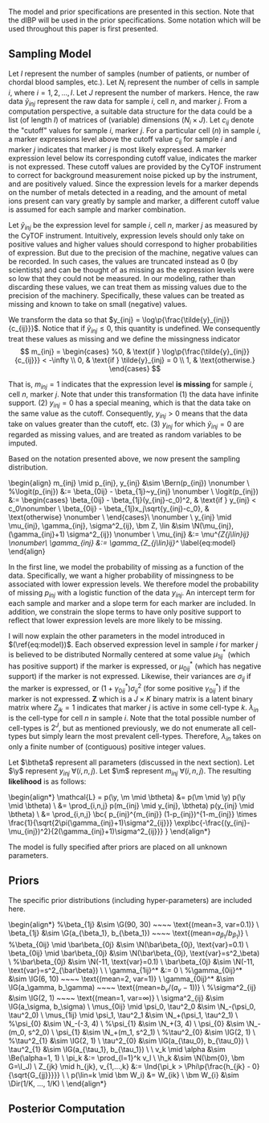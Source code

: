 The model and prior specifications are presented in this section.  Note that
the dIBP will be used in the prior specifications.  Some notation which will be
used throughout this paper is first presented.

## Sampling Model

Let $I$ represent the number of samples (number of patients, or number of
chordal blood samples, etc.).  Let $N_i$ represent the number of cells in
sample $i$, where $i = 1,2,...,I$.  Let $J$ represent the number of markers.
Hence, the raw data $\tilde{y}_{inj}$ represent the raw data for sample $i$,
cell $n$, and marker $j$. From a computation perspective, a suitable data
structure for the data could be a list (of length $I$) of matrices of
(variable) dimensions ($N_i \times J$).  Let $c_{ij}$ denote the "cutoff"
values for sample $i$, marker $j$. For a particular cell ($n$) in sample $i$,
a marker expressions level above the cutoff value $c_{ij}$ for sample $i$ and
marker $j$ indicates that marker $j$ is most likely expressed. A marker
expression level below its corresponding cutoff value, indicates the marker is
not expressed.  These cutoff values are provided by the CyTOF instrument to
correct for background measurement noise picked up by the instrument, and are
positively valued. Since the expression levels for a marker depends on the
number of metals detected in a reading, and the amount of metal ions present
can vary greatly by sample and marker, a different cutoff value is assumed for
each sample and marker combination.

Let $\tilde{y}_{inj}$ be the expression level for sample $i$, cell $n$, marker
$j$ as measured by the CyTOF instrument. Intuitively, expression levels should
only take on positive values and higher values should correspond to higher
probabilities of expression. But due to the precision of the machine, negative
values can be recorded. In such cases, the values are truncated instead as 0
(by scientists) and can be thought of as missing as the expression levels were
so low that they could not be measured. In our modeling, rather than discarding
these values, we can treat them as missing values due to the precision of the
machinery. Specifically, these values can be treated as missing and known to
take on small (negative) values. 

We transform the data so that $y_{inj} = \log\p{\frac{\tilde{y}_{inj}}{c_{ij}}}$.
Notice that if $\tilde{y}_{inj} \le 0$, this quantity is undefined. We consequently
treat these values as missing and we define the missingness indicator
$$
m_{inj} = \begin{cases}
  %0, & \text{if } \log\p{\frac{\tilde{y}_{inj}}{c_{ij}}} < -\infty \\
  0, & \text{if } \tilde{y}_{inj} = 0 \\
  1, & \text{otherwise.}
\end{cases}
$$

That is, $m_{inj}=1$ indicates that the expression level **is missing** for
sample $i$, cell $n$, marker $j$.  Note that under this transformation (1) the
data have infinite support. (2) $y_{inj} = 0$ has a special meaning, which is
that the data take on the same value as the cutoff.  Consequently, $y_{inj} >
0$ means that the data take on values greater than the cutoff, etc. (3)
$y_{inj}$ for which $\tilde{y}_{inj} = 0$ are regarded as missing values, and are 
treated as random variables to be imputed.



Based on the notation presented above, we now present the sampling
distribution.

\begin{align}
  m_{inj} \mid p_{inj}, y_{inj} &\sim \Bern(p_{inj}) \nonumber \\
  %\logit(p_{inj}) &:= \beta_{0ij} - \beta_{1j}~y_{inj} \nonumber \\
  \logit(p_{inj}) &:= \begin{cases}
  \beta_{0ij} - \beta_{1j}(y_{inj}-c_0)^2, & \text{if } y_{inj} < c_0\nonumber \\
  \beta_{0ij} - \beta_{1j}x_j\sqrt{y_{inj}-c_0}, & \text{otherwise} \nonumber \\
  \end{cases}\\
  \nonumber \\
  y_{inj} \mid \mu_{inj}, \gamma_{inj}, \sigma^2_{ij}, \bm Z, \lin
  &\sim \N(\mu_{inj}, (\gamma_{inj}+1) \sigma^2_{ij}) \nonumber \\
  \mu_{inj} &:= \mu^*_{Z_{j\lin}ij} \nonumber\\
  \gamma_{inj} &:= \gamma_{Z_{j\lin}ij}^*
  \label{eq:model}
\end{align}

In the first line, we model the probability of missing as a function of the
data.  Specifically, we want a higher probability of missingness to be
associated with lower expression levels. We therefore model the probability of
missing $p_{inj}$ with a logistic function of the data $y_{inj}$. An intercept
term for each sample and marker and a slope term for each marker are included.
In addition, we constrain the slope terms to have only positive support to
reflect that lower expression levels are more likely to be missing.

I will now explain the other parameters in the model introduced in
$(\ref{eq:model})$.  Each observed expression level in sample $i$ for marker
$j$ is believed to be distributed Normally centered at some value $\mu^*_{1ij}$
(which has positive support) if the marker is expressed, or $\mu^*_{0ij}$
(which has negative support) if the marker is not expressed. Likewise, their
variances are $\sigma_{ij}$ if the marker is expressed, or
$(1+\gamma^*_{0ij})\sigma^2_{ij}$ (for some positive $\gamma^*_{0ij}$) if the
marker is not expressed. $\bm Z$ which is a $J\times K$ binary matrix is a
latent binary matrix where $Z_{jk} = 1$ indicates that marker $j$ is active in
some cell-type $k$. $\lambda_{in}$ is the cell-type for cell $n$ in sample $i$.
Note that the total possible number of cell-types is $2^J$, but as mentioned
previously, we do not enumerate all cell-types but simply learn the most
prevalent cell-types. Therefore, $\lambda_{in}$ takes on only a finite number
of (contiguous) positive integer values.


Let $\btheta$ represent all parameters (discussed in the next section).
Let $\y$ represent $y_{inj} ~ \forall(i,n,j)$.
Let $\m$ represent $m_{inj} ~ \forall(i,n,j)$.
The resulting **likelihood** is as follows:

\begin{align*}
\mathcal{L} = p(\y, \m \mid \btheta) &= p(\m \mid \y) p(\y \mid \btheta) \\
&= \prod_{i,n,j} p(m_{inj} \mid y_{inj}, \btheta) p(y_{inj} \mid \btheta) \\
&= \prod_{i,n,j} \bc{
  p_{inj}^{m_{inj}} (1-p_{inj})^{1-m_{inj}} \times 
   \frac{1}{\sqrt{2\pi(\gamma_{inj}+1)\sigma^2_{ij}}} \exp\bc{-\frac{(y_{inj}-\mu_{inj})^2}{2(\gamma_{inj}+1)\sigma^2_{ij}}}
}
\end{align*}

The model is fully specified after priors are placed on all unknown parameters.

## Priors

The specific prior distributions (including hyper-parameters) are included here.

\begin{align*}
%\beta_{1j} &\sim \G(90, 30) ~~~~ \text{(mean=3, var=0.1)} \\
\beta_{1j} &\sim \G(a_{\beta_1}, b_{\beta_1}) ~~~~ \text{(mean=$a_{\beta_1}/b_{\beta_1}$)} \\
%\beta_{0ij} \mid \bar\beta_{0j} &\sim \N(\bar\beta_{0j}, \text{var}=0.1) \\
\beta_{0ij} \mid \bar\beta_{0j} &\sim \N(\bar\beta_{0j}, \text{var}=s^2_\beta) \\
%\bar\beta_{0j} &\sim \N(-11, \text{var}=0.1) \\
\bar\beta_{0j} &\sim \N(-11, \text{var}=s^2_{\bar\beta}) \\
\\
\gamma_{1ij}^* &:= 0 \\
%\gamma_{0ij}^* &\sim \IG(6, 10) ~~~~ \text{(mean=2, var=1)} \\
\gamma_{0ij}^* &\sim \IG(a_\gamma, b_\gamma) ~~~~ \text{(mean=$b_\gamma / (a_\gamma-1)$)} \\
%\sigma^2_{ij} &\sim \IG(2, 1) ~~~~ \text{(mean=1, var=$\infty$)} \\
\sigma^2_{ij} &\sim \IG(a_\sigma, b_\sigma) \\
\mus_{0ij} \mid \psi_0, \tau^2_0 &\sim \N_-(\psi_0, \tau^2_0) \\
\mus_{1ij} \mid \psi_1, \tau^2_1 &\sim \N_+(\psi_1, \tau^2_1) \\
%\psi_{0} &\sim \N_-(-3, 4) \\
%\psi_{1} &\sim \N_+(3, 4) \\
\psi_{0} &\sim \N_-(m_0, s^2_0) \\
\psi_{1} &\sim \N_+(m_1, s^2_1) \\
%\tau^2_{0} &\sim \IG(2, 1) \\
%\tau^2_{1} &\sim \IG(2, 1) \\
\tau^2_{0} &\sim \IG(a_{\tau_0}, b_{\tau_0}) \\
\tau^2_{1} &\sim \IG(a_{\tau_1}, b_{\tau_1}) \\
\\
v_k \mid \alpha &\sim \Be(\alpha=1, 1) \\
\pi_k &:= \prod_{l=1}^k v_l \\
\h_k &\sim \N(\bm{0}, \bm G=\I_J) \\
Z_{jk} \mid h_{jk}, v_{1,...,k} &:=
\Ind{\pi_k > \Phi\p{\frac{h_{jk} - 0}{\sqrt{G_{jj}}}}} \\
\\
p(\lin=k \mid \bm W_i) &= W_{ik} \\
\bm W_{i} &\sim \Dir(1/K, ..., 1/K) \\
\end{align*}


## Posterior Computation
